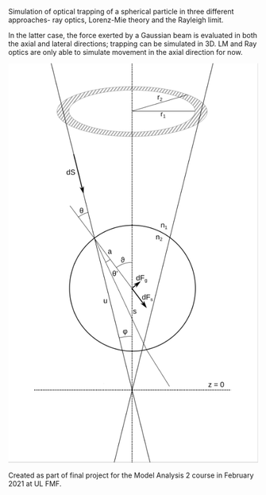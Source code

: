 Simulation of optical trapping of a spherical particle in three different approaches- ray optics, Lorenz-Mie theory and the Rayleigh limit.

In the latter case, the force exerted by a Gaussian beam is evaluated in both the axial and lateral directions; trapping can be simulated in 3D. LM and Ray optics are only able to simulate movement in the axial direction for now.

![Geometry in the ray optics regime](https://github.com/timzuntar/numerical-utilities/blob/master/Optical_trapping/figures/rayoptics_diagram.png?raw=true)

Created as part of final project for the Model Analysis 2 course in February 2021 at UL FMF.
